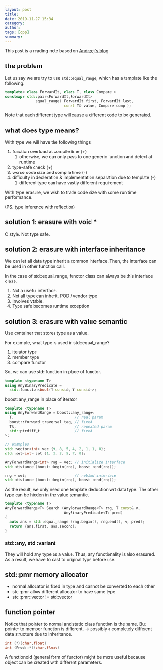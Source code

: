 ```yaml
---
layout: post
title:
date: 2019-11-27 15:34
category:
author:
tags: [cpp]
summary:
---
```


This post is a reading note based on [Andrzej's blog](https://akrzemi1.wordpress.com/2013/11/18/type-erasure-part-i/).

## the problem

Let us say we are try to use `std::equal_range`, which has a template like the following.

```c++
template< class ForwardIt, class T, class Compare >
constexpr std::pair<ForwardIt,ForwardIt>
              equal_range( ForwardIt first, ForwardIt last,
                           const T& value, Compare comp );
```

Note that each different type will cause a different code to be generated.

## what does type means?

With type we will have the following things:

1. function overload at compile time (+)
   1. otherwise, we can only pass to one generic function and detect at runtime
2. type-safe check (+)
3. worse code size and compile time (-)
4. difficulty in decleration & implementation separation due to template (-)
   1. different type can have vastly different requirement

With type erasure, we wish to trade code size with some run time performance.

(PS. type inference with reflection)

## solution 1: erasure with void \*

C style. Not type safe.

## solution 2: erasure with interface inheritance

We can let all data type inherit a common interface.
Then, the interface can be used in other function call.

In the case of std::equal_range, functor class can always be this interface class.

1. Not a useful interface.
2. Not all type can inherit. POD / vendor type
3. Involves vtable.
4. Type safe becomes runtime exception

## solution 3: erasure with value semantic

Use container that stores type as a value.

For example, what type is used in std::equal_range?

1. iterator type
2. member type
3. compare functor

So, we can use std::function in place of functor.

```c++
template <typename T>
using AnyBinaryPredicate =
  std::function<bool(T const&, T const&)>;
```

boost::any_range in place of iterator

```c++
template <typename T>
using AnyForwardRange = boost::any_range<
  T,                            // real param
  boost::forward_traversal_tag, // fixed
  T&,                           // repeated param
  std::ptrdiff_t                // fixed
>;

// examples
std::vector<int> vec {9, 8, 5, 4, 2, 1, 1, 0};
std::set<int> set {1, 2, 3, 5, 7, 9};

AnyForwardRange<int> rng = vec; // initialize interface
std::distance (boost::begin(rng), boost::end(rng));

rng = set;                      // rebind interface
std::distance (boost::begin(rng), boost::end(rng));
```

As the result, we only need one template deduction wrt data type.
The other type can be hidden in the value semantic.

```c++
template <typename T>
AnyForwardRange<T> Search (AnyForwardRange<T> rng, T const& v,
                           AnyBinaryPredicate<T> pred)
{
  auto ans = std::equal_range (rng.begin(), rng.end(), v, pred);
  return {ans.first, ans.second};
}
```

### std::any, std::variant

They will hold any type as a value.
Thus, any functionality is also erasured.
As a result, we have to cast to original type before use.

## std::pmr memory allocator

- normal allocator is fixed in type and cannot be converted to each other
- std::pmr allow different allocator to have same type
- std::pmr::vector != std::vector

## function pointer

Notice that pointer to normal and static class function is the same.
But pointer to member function is different.
-> possibly a completely different data structure due to inheritance.

```c++
int (*)(char,float)
int (Fred::*)(char,float)
```

A functionoid (general form of functor) might be more useful
because object can be created with different parameters.
